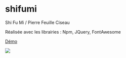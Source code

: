 # shifumi
Shi Fu Mi / Pierre Feuille Ciseau

Réalisée avec les librairies : Npm, JQuery, FontAwesome

<a href="http://mangooste.fr/shifumi/">Démo</a>

<img src="http://mangooste.fr/assets/images/ShiFumi.png" />
